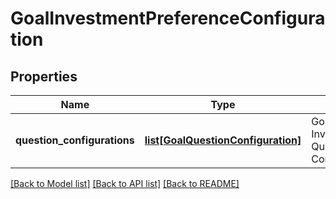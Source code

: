 # GoalInvestmentPreferenceConfiguration

## Properties
Name | Type | Description | Notes
------------ | ------------- | ------------- | -------------
**question_configurations** | [**list[GoalQuestionConfiguration]**](GoalQuestionConfiguration.md) | Goal and Objective InvestmentPreference Question Configuration. | [optional] 

[[Back to Model list]](../README.md#documentation-for-models) [[Back to API list]](../README.md#documentation-for-api-endpoints) [[Back to README]](../README.md)

